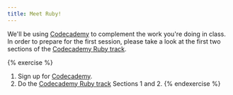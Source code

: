 ```yaml
---
title: Meet Ruby!
---
```


We'll be using [Codecademy](http://www.codecademy.com) to complement the work you're doing in class. In order to prepare for the first session, please take a look at the first two sections of the [Codecademy Ruby track](http://www.codecademy.com/tracks/ruby).

{% exercise %}
1. Sign up for [Codecademy](http://www.codecademy.com).
2. Do the [Codecademy Ruby track](http://www.codecademy.com/tracks/ruby) Sections 1 and 2.
{% endexercise %}